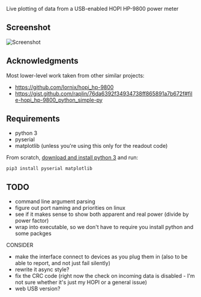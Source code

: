 Live plotting of data from a USB-enabled HOPI HP-9800 power meter

## Screenshot
![Screenshot](https://raw.githubusercontent.com/scarfboy/hopy/main/screenshots/more.png)


## Acknowledgments
Most lower-level work taken from other similar projects:
- https://github.com/lornix/hopi_hp-9800
- https://gist.github.com/raplin/76da6392f34934738ff865891a7b672f#file-hopi_hp-9800_python_simple-py


## Requirements
- python 3
- pyserial
- matplotlib (unless you're using this only for the readout code)

From scratch, [download and install python 3](https://www.python.org/downloads/) and run:
```
pip3 install pyserial matplotlib
```


## TODO
- command line argument parsing
- figure out port naming and priorities on linux
- see if it makes sense to show both apparent and real power (divide by power factor)
- wrap into executable, so we don't have to require you install python and some packges

CONSIDER
- make the interface connect to devices as you plug them in (also to be able to report, and not just fail silently)
- rewrite it async style?
- fix the CRC code  (right now the check on incoming data is  disabled - I'm not sure whether it's just my HOPI or a general issue)
- web USB version?
